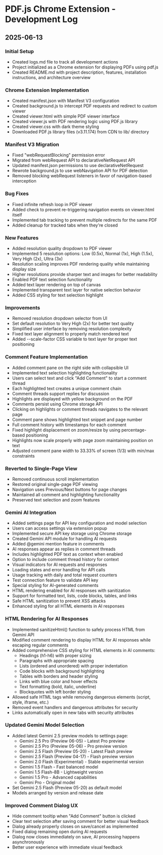 # PDF.js Chrome Extension - Development Log

## 2025-06-13

### Initial Setup
- Created logs.md file to track all development actions
- Project initialized as a Chrome extension for displaying PDFs using pdf.js
- Created README.md with project description, features, installation instructions, and architecture overview

### Chrome Extension Implementation
- Created manifest.json with Manifest V3 configuration
- Created background.js to intercept PDF requests and redirect to custom viewer
- Created viewer.html with simple PDF viewer interface
- Created viewer.js with PDF rendering logic using PDF.js library
- Created viewer.css with dark theme styling
- Downloaded PDF.js library files (v3.11.174) from CDN to lib/ directory

### Manifest V3 Migration
- Fixed "webRequestBlocking" permission error
- Migrated from webRequest API to declarativeNetRequest API
- Updated manifest.json permissions to use declarativeNetRequest
- Rewrote background.js to use webNavigation API for PDF detection
- Removed blocking webRequest listeners in favor of navigation-based interception

### Bug Fixes
- Fixed infinite refresh loop in PDF viewer
- Added check to prevent re-triggering navigation events on viewer.html itself
- Implemented tab tracking to prevent multiple redirects for the same PDF
- Added cleanup for tracked tabs when they're closed

### New Features
- Added resolution quality dropdown to PDF viewer
- Implemented 5 resolution options: Low (0.5x), Normal (1x), High (1.5x), Very High (2x), Ultra (3x)
- Resolution scaling improves PDF rendering quality while maintaining display size
- Higher resolutions provide sharper text and images for better readability
- Enabled PDF text selection functionality
- Added text layer rendering on top of canvas
- Implemented transparent text layer for native selection behavior
- Added CSS styling for text selection highlight

### Improvements
- Removed resolution dropdown selector from UI
- Set default resolution to Very High (2x) for better text quality
- Simplified user interface by removing resolution complexity
- Fixed text layer alignment to properly match rendered text
- Added --scale-factor CSS variable to text layer for proper text positioning

### Comment Feature Implementation
- Added comment pane on the right side with collapsible UI
- Implemented text selection highlighting functionality
- Users can select text and click "Add Comment" to start a comment thread
- Each highlighted text creates a unique comment chain
- Comment threads support replies for discussion
- Highlights are displayed with yellow background on the PDF
- Comments persist using Chrome storage API
- Clicking on highlights or comment threads navigates to the relevant page
- Comment pane shows highlighted text snippet and page number
- Full comment history with timestamps for each comment
- Fixed highlight displacement on zoom/resize by using percentage-based positioning
- Highlights now scale properly with page zoom maintaining position on text
- Adjusted comment pane width to 33.33% of screen (1/3) with min/max constraints

### Reverted to Single-Page View
- Removed continuous scroll implementation
- Restored original single-page PDF viewing
- Navigation uses Previous/Next buttons for page changes
- Maintained all comment and highlighting functionality
- Preserved text selection and zoom features

### Gemini AI Integration
- Added settings page for API key configuration and model selection
- Users can access settings via extension popup
- Implemented secure API key storage using Chrome storage
- Created Gemini API module for handling AI requests
- Added @gemini mention feature in comments
- AI responses appear as replies in comment threads
- Includes highlighted PDF text as context when enabled
- Option to include comment thread history for context
- Visual indicators for AI requests and responses
- Loading states and error handling for API calls
- Usage tracking with daily and total request counters
- Test connection feature to validate API key
- Special styling for AI-generated comments
- HTML rendering enabled for AI responses with sanitization
- Support for formatted text, lists, code blocks, tables, and links
- Safe HTML sanitization to prevent XSS attacks
- Enhanced styling for all HTML elements in AI responses

### HTML Rendering for AI Responses
- Implemented sanitizeHtml() function to safely process HTML from Gemini API
- Modified comment rendering to display HTML for AI responses while escaping regular comments
- Added comprehensive CSS styling for HTML elements in AI comments:
  - Headings (h1-h6) with proper sizing
  - Paragraphs with appropriate spacing
  - Lists (ordered and unordered) with proper indentation
  - Code blocks with background highlighting
  - Tables with borders and header styling
  - Links with blue color and hover effects
  - Text formatting (bold, italic, underline)
  - Blockquotes with left border styling
- Allowed safe HTML tags while removing dangerous elements (script, style, iframe, etc.)
- Removed event handlers and dangerous attributes for security
- Links automatically open in new tabs with security attributes

### Updated Gemini Model Selection
- Added latest Gemini 2.5 preview models to settings page:
  - Gemini 2.5 Pro (Preview 06-05) - Latest Pro preview
  - Gemini 2.5 Pro (Preview 05-06) - Pro preview version
  - Gemini 2.5 Flash (Preview 05-20) - Latest Flash preview
  - Gemini 2.5 Flash (Preview 04-17) - Flash preview version
  - Gemini 2.0 Flash (Experimental) - Stable experimental version
  - Gemini 1.5 Flash - Fast balanced model
  - Gemini 1.5 Flash-8B - Lightweight version
  - Gemini 1.5 Pro - Advanced capabilities
  - Gemini Pro - Original model
- Set Gemini 2.5 Flash (Preview 05-20) as default model
- Models arranged by version and release date

### Improved Comment Dialog UX
- Hide comment tooltip when "Add Comment" button is clicked
- Clear text selection after saving comment for better visual feedback
- Dialog already properly closes on save/cancel as implemented
- Fixed dialog remaining open during AI requests
- Dialog now closes immediately on save, AI processing happens asynchronously
- Better user experience with immediate visual feedback